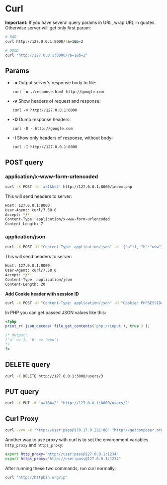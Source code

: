 # Curl

**Important:** If you have several query params in URL, wrap URL in quotes. Otherwise server will get only first param:

```bash
# BAD
curl http://127.0.0.1:8000/?a=1&b=2

# GOOD
curl "http://127.0.0.1:8000/?a=1&b=2"
```

## Params

- **-o** Output server's response body to file:
  ```
  curl -o ./response.html http://google.com
  ```
- **-v** Show headers of request and response:
  ```
  curl -v http://127.0.0.1:8000
  ```
- **-D** Dump response headers:
  ```
  curl -D - http://google.com
  ```
- **-I** Show only headers of response, without body:
  ```
  curl -I http://127.0.0.1:8000
  ```

## POST query

### application/x-www-form-urlencoded

```bash
curl -X POST -d 'a=1&b=2' http://127.0.0.1:8000/index.php
```

This will send headers to server:

```bash
Host: 127.0.0.1:8000
User-Agent: curl/7.58.0
Accept: */*
Content-Type: application/x-www-form-urlencoded
Content-Length: 7
```

### application/json

```bash
curl -X POST -H "Content-Type: application/json" -d '{"a":1, "b":"wow"}' http://127.0.0.1:8000/index.php
```

This will send headers to server:

```bash
Host: 127.0.0.1:8000
User-Agent: curl/7.58.0
Accept: */*
Content-Type: application/json
Content-Length: 20
```

**Add Cookie header with session ID**

```bash
curl -X POST -H "Content-Type: application/json" -H "Cookie: PHPSESSID=f2je0;" -d '{"postId": 123}' "https://www.site.com/vote/22"
```

In PHP you can get passed JSON values like this:

```php
<?php
print_r( json_decode( file_get_contents('php://input'), true ) );

/* Output:
['a' => 1, 'b' => 'wow']
*/
?>
```

## DELETE query

```bash
curl -X DELETE http://127.0.0.1:3000/users/3
```

## PUT query

```bash
curl -X PUT -d 'a=1&b=2' "http://127.0.0.1:8000/users/2"
```

## Curl Proxy

```bash
curl -vvv -x "http://user:pass@178.17.0.221:80" "http://getcomposer.org/versions"
```

Another way to use proxy with curl is to set the environment variables `http_proxy` and `https_proxy`:

```bash
export http_proxy="http://user:pass@127.0.0.1:1234"
export https_proxy="http://user:pass@127.0.0.1:1234"
```
After running these two commands, run curl normally:

```bash
curl "http://httpbin.org/ip"
```
